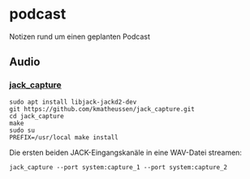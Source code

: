 # podcast
Notizen rund um einen geplanten Podcast

## Audio

### [jack_capture](https://github.com/kmatheussen/jack_capture)
```
sudo apt install libjack-jackd2-dev
git https://github.com/kmatheussen/jack_capture.git
cd jack_capture
make
sudo su
PREFIX=/usr/local make install
```
Die ersten beiden JACK-Eingangskanäle in eine WAV-Datei streamen:
```
jack_capture --port system:capture_1 --port system:capture_2
```
